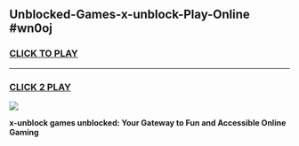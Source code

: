
## Unblocked-Games-x-unblock-Play-Online #wn0oj
<h3>
<a href="https://news.freeplayer.one?title=x-unblock&ref=3">CLICK TO PLAY</a></h3>
<hr>

<h3>
<a href="https://news.freeplayer.one?title=x-unblock&ref=3">CLICK 2 PLAY</a>
  
</h3>

<a href="https://news.freeplayer.one?title=x-unblock&ref=3"><img src="https://clearcache.store/games.png"></a>


**x-unblock games unblocked: Your Gateway to Fun and Accessible Online Gaming**
